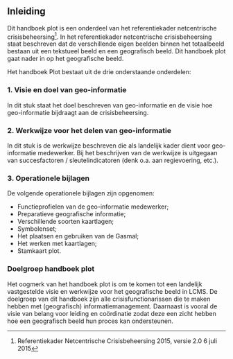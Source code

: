 ## Inleiding

Dit handboek plot is een onderdeel van het referentiekader netcentrische crisisbeheersing[^1].
In het referentiekader netcentrische crisisbeheersing staat beschreven dat de verschillende
eigen beelden binnen het totaalbeeld bestaan uit een tekstueel beeld en een geografisch
beeld. Dit handboek plot gaat nader in op het geografische beeld.

Het handboek Plot bestaat uit de drie onderstaande onderdelen:

### 1. Visie en doel van geo-informatie

In dit stuk staat het doel beschreven van geo-informatie en de visie hoe geo-informatie
bijdraagt aan de crisisbeheersing.

### 2. Werkwijze voor het delen van geo-informatie
In dit stuk is de werkwijze beschreven die als landelijk kader dient voor geo-informatie
medewerker. Bij het beschrijven van de werkwijze is
uitgegaan van succesfactoren / sleutelindicatoren (denk o.a. aan regievoering, etc.).

### 3. Operationele bijlagen

De volgende operationele bijlagen zijn opgenomen:
- Functieprofielen van de geo-informatie medewerker;
- Preparatieve geografische informatie;
- Verschillende soorten kaartlagen;
- Symbolenset;
- Het plaatsen en gebruiken van de Gasmal;
- Het werken met kaartlagen;
- Stamkaart plot.

### Doelgroep handboek plot

Het oogmerk van het handboek plot is om te komen tot een landelijk vastgestelde visie en
werkwijze voor het geografische beeld in LCMS. De doelgroep van dit handboek zijn alle
crisisfunctionarissen die te maken hebben met (geografisch) informatiemanagement. Daarnaast is vooral de visie van belang voor leiding en coördinatie zodat deze een zicht hebben hoe een geografisch beeld hun proces kan ondersteunen.

[^1]: Referentiekader Netcentrische Crisisbeheersing 2015, versie 2.0 6 juli 2015
